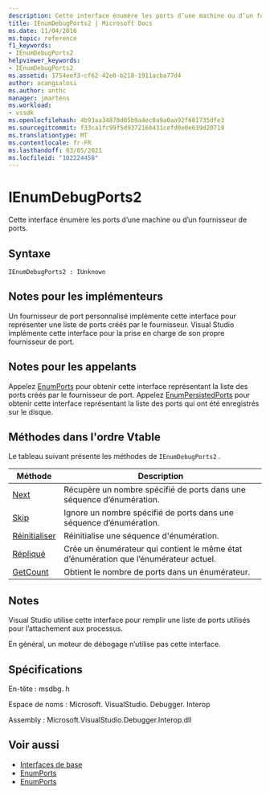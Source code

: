 ```yaml
---
description: Cette interface énumère les ports d’une machine ou d’un fournisseur de ports.
title: IEnumDebugPorts2 | Microsoft Docs
ms.date: 11/04/2016
ms.topic: reference
f1_keywords:
- IEnumDebugPorts2
helpviewer_keywords:
- IEnumDebugPorts2
ms.assetid: 1754eef3-cf62-42e0-b218-1911acba77d4
author: acangialosi
ms.author: anthc
manager: jmartens
ms.workload:
- vssdk
ms.openlocfilehash: 4b93aa34870d05b9a4ec0a9a0aa92f681735dfe3
ms.sourcegitcommit: f33ca1fc99f5d9372166431cefd0e0e639d20719
ms.translationtype: MT
ms.contentlocale: fr-FR
ms.lasthandoff: 03/05/2021
ms.locfileid: "102224458"
---
```

# <a name="ienumdebugports2"></a>IEnumDebugPorts2
Cette interface énumère les ports d’une machine ou d’un fournisseur de ports.

## <a name="syntax"></a>Syntaxe

```
IEnumDebugPorts2 : IUnknown
```

## <a name="notes-for-implementers"></a>Notes pour les implémenteurs
 Un fournisseur de port personnalisé implémente cette interface pour représenter une liste de ports créés par le fournisseur. Visual Studio implémente cette interface pour la prise en charge de son propre fournisseur de port.

## <a name="notes-for-callers"></a>Notes pour les appelants
 Appelez [EnumPorts](../../../extensibility/debugger/reference/idebugportsupplier2-enumports.md) pour obtenir cette interface représentant la liste des ports créés par le fournisseur de port. Appelez [EnumPersistedPorts](../../../extensibility/debugger/reference/idebugportsupplier3-enumpersistedports.md) pour obtenir cette interface représentant la liste des ports qui ont été enregistrés sur le disque.

## <a name="methods-in-vtable-order"></a>Méthodes dans l'ordre Vtable
 Le tableau suivant présente les méthodes de `IEnumDebugPorts2` .

|Méthode|Description|
|------------|-----------------|
|[Next](../../../extensibility/debugger/reference/ienumdebugports2-next.md)|Récupère un nombre spécifié de ports dans une séquence d’énumération.|
|[Skip](../../../extensibility/debugger/reference/ienumdebugports2-skip.md)|Ignore un nombre spécifié de ports dans une séquence d’énumération.|
|[Réinitialiser](../../../extensibility/debugger/reference/ienumdebugports2-reset.md)|Réinitialise une séquence d'énumération.|
|[Répliqué](../../../extensibility/debugger/reference/ienumdebugports2-clone.md)|Crée un énumérateur qui contient le même état d’énumération que l’énumérateur actuel.|
|[GetCount](../../../extensibility/debugger/reference/ienumdebugports2-getcount.md)|Obtient le nombre de ports dans un énumérateur.|

## <a name="remarks"></a>Notes
 Visual Studio utilise cette interface pour remplir une liste de ports utilisés pour l’attachement aux processus.

 En général, un moteur de débogage n’utilise pas cette interface.

## <a name="requirements"></a>Spécifications
 En-tête : msdbg. h

 Espace de noms : Microsoft. VisualStudio. Debugger. Interop

 Assembly : Microsoft.VisualStudio.Debugger.Interop.dll

## <a name="see-also"></a>Voir aussi
- [Interfaces de base](../../../extensibility/debugger/reference/core-interfaces.md)
- [EnumPorts](../../../extensibility/debugger/reference/idebugcoreserver2-enumports.md)
- [EnumPorts](../../../extensibility/debugger/reference/idebugportsupplier2-enumports.md)
